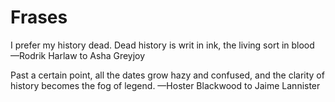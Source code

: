 # Frases
I prefer my history dead. Dead history is writ in ink, the living sort in blood
—Rodrik Harlaw to Asha Greyjoy

Past a certain point, all the dates grow hazy and confused, and the clarity of history becomes the fog of legend.
—Hoster Blackwood to Jaime Lannister